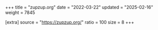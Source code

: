 +++
title = "zupzup.org"
date = "2022-03-22"
updated = "2025-02-16"
weight = 7845

[extra]
source = "https://zupzup.org/"
ratio = 100
size = 8
+++
